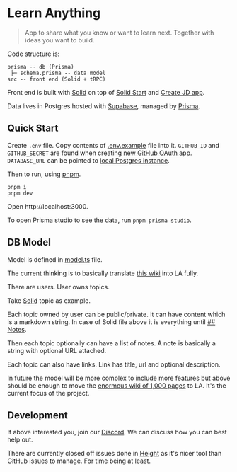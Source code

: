 # Learn Anything

> App to share what you know or want to learn next. Together with ideas you want to build.

Code structure is:

```
prisma -- db (Prisma)
 ├─ schema.prisma -- data model
src -- front end (Solid + tRPC)
```

Front end is built with [Solid](https://www.solidjs.com) on top of [Solid Start](https://github.com/solidjs/solid-start) and [Create JD app](https://github.com/OrJDev/create-jd-app).

Data lives in Postgres hosted with [Supabase](https://supabase.com/), managed by [Prisma](https://www.prisma.io/).

## Quick Start

Create `.env` file. Copy contents of [.env.example](.env.example) file into it. `GITHUB_ID` and `GITHUB_SECRET` are found when creating [new GitHub OAuth app](https://github.com/settings/developers). `DATABASE_URL` can be pointed to [local Postgres instance](https://www.prisma.io/docs/concepts/database-connectors/postgresql).

Then to run, using [pnpm](https://pnpm.io).

```
pnpm i
pnpm dev
```

Open http://localhost:3000.

To open Prisma studio to see the data, run `pnpm prisma studio`.

## DB Model

Model is defined in [model.ts](prisma/schema.prisma) file.

The current thinking is to basically translate [this wiki](https://wiki.nikiv.dev) into LA fully.

There are users. User owns topics.

Take [Solid](https://wiki.nikiv.dev/programming-languages/javascript/js-libraries/solid) topic as example.

Each topic owned by user can be public/private. It can have content which is a markdown string. In case of Solid file above it is everything until [## Notes](https://wiki.nikiv.dev/programming-languages/javascript/js-libraries/solid#notes).

Then each topic optionally can have a list of notes. A note is basically a string with optional URL attached.

Each topic can also have links. Link has title, url and optional description.

In future the model will be more complex to include more features but above should be enough to move the [enormous wiki of 1,000 pages](https://wiki.nikiv.dev) to LA. It's the current focus of the project.

## Development

If above interested you, join our [Discord](https://discord.gg/bxtD8x6aNF). We can discuss how you can best help out.

There are currently closed off issues done in [Height](https://height.app) as it's nicer tool than GitHub issues to manage. For time being at least.
